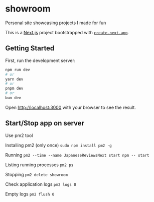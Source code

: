 # showroom
Personal site showcasing projects I made for fun

This is a [Next.js](https://nextjs.org/) project bootstrapped with [`create-next-app`](https://github.com/vercel/next.js/tree/canary/packages/create-next-app).

## Getting Started

First, run the development server:

```bash
npm run dev
# or
yarn dev
# or
pnpm dev
# or
bun dev
```

Open [http://localhost:3000](http://localhost:3000) with your browser to see the result.

## Start/Stop app on server 
Use pm2 tool

Installing pm2 (only once)
```sudo npm install pm2 -g```

Running
```pm2 --time --name JapaneseReviewsNext start npm -- start```

Listing running processes
```pm2 ps```

Stopping
```pm2 delete showroom```

Check application logs
```pm2 logs 0```

Empty logs
```pm2 flush 0```
